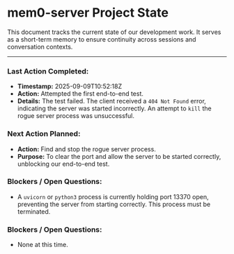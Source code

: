 # mem0-server Project State

This document tracks the current state of our development work. It serves as a short-term memory to ensure continuity across sessions and conversation contexts.

---

### Last Action Completed:

*   **Timestamp:** 2025-09-09T10:52:18Z
*   **Action:** Attempted the first end-to-end test.
*   **Details:** The test failed. The client received a `404 Not Found` error, indicating the server was started incorrectly. An attempt to `kill` the rogue server process was unsuccessful.

### Next Action Planned:

*   **Action:** Find and stop the rogue server process.
*   **Purpose:** To clear the port and allow the server to be started correctly, unblocking our end-to-end test.

### Blockers / Open Questions:

*   A `uvicorn` or `python3` process is currently holding port 13370 open, preventing the server from starting correctly. This process must be terminated.

### Blockers / Open Questions:

*   None at this time.

